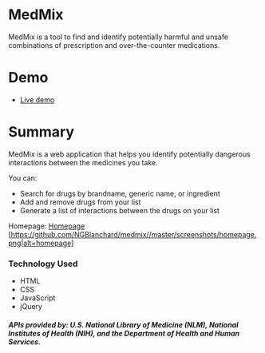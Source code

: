 # MedMix


MedMix is a tool to find and identify potentially harmful and unsafe combinations of prescription and over-the-counter medications.

# Demo

  - [Live demo][link]


# Summary

MedMix is a web application that helps you identify potentially dangerous interactions between the medicines you take. 

You can: 
  - Search for drugs by brandname, generic name, or ingredient
  - Add and remove drugs from your list
  - Generate a list of interactions between the drugs on your list

Homepage:
[Homepage](screenshots/homepage.png)
[https://github.com/NGBlanchard/medmix//master/screenshots/homepage.png|alt=homepage]

### Technology Used

* HTML
* CSS
* JavaScript
* jQuery


##### APIs provided by: U.S. National Library of Medicine (NLM), National Institutes of Health (NIH), and the Department of Health and Human Services.

[link]: <https://ngblanchard.github.io/medmix/>

